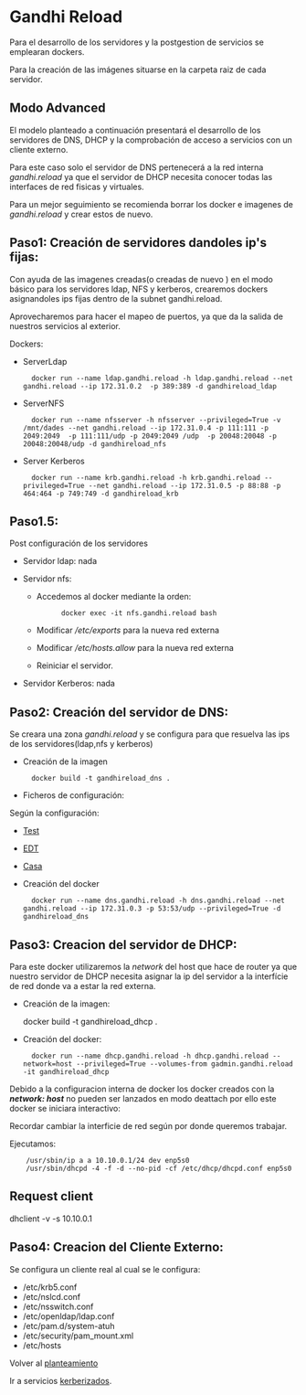# Gandhi Reload

Para el desarrollo de los servidores y la postgestion de servicios se 
emplearan dockers.

Para la creación de las imágenes situarse en la carpeta raiz de cada
servidor.

## Modo Advanced

El modelo planteado a continuación presentará el desarrollo de los 
servidores de DNS, DHCP y la comprobación de acceso a servicios
con un cliente externo.

Para este caso solo el servidor de DNS pertenecerá a la red interna
*gandhi.reload* ya que el servidor de DHCP necesita conocer todas
las interfaces de red fisicas y virtuales.

Para un mejor seguimiento se recomienda borrar los docker e imagenes
de *gandhi.reload* y crear estos de nuevo.

## Paso1: Creación de servidores dandoles ip's fijas:

Con ayuda de las imagenes creadas(o creadas de nuevo ) en el modo básico 
para los servidores ldap, NFS y kerberos, crearemos dockers asignandoles 
ips fijas dentro de la subnet gandhi.reload.

Aprovecharemos para hacer el mapeo de puertos, ya que da la salida de
nuestros servicios al exterior.

Dockers:

- ServerLdap

		docker run --name ldap.gandhi.reload -h ldap.gandhi.reload --net gandhi.reload --ip 172.31.0.2  -p 389:389 -d gandhireload_ldap

- ServerNFS

		docker run --name nfsserver -h nfsserver --privileged=True -v /mnt/dades --net gandhi.reload --ip 172.31.0.4 -p 111:111 -p 2049:2049  -p 111:111/udp -p 2049:2049 /udp  -p 20048:20048 -p 20048:20048/udp -d gandhireload_nfs	

- Server Kerberos

		docker run --name krb.gandhi.reload -h krb.gandhi.reload --privileged=True --net gandhi.reload --ip 172.31.0.5 -p 88:88 -p 464:464 -p 749:749 -d gandhireload_krb

## Paso1.5:

Post configuración de los servidores

- Servidor ldap: nada
- Servidor nfs: 
	- Accedemos al docker mediante la orden:
				
				docker exec -it nfs.gandhi.reload bash
				
	- Modificar  */etc/exports* para la nueva red externa
	- Modificar  */etc/hosts.allow* para la nueva red externa
	- Reiniciar el servidor.

- Servidor Kerberos: nada

## Paso2: Creación del servidor de DNS:

Se creara una zona *gandhi.reload* y se configura para que resuelva 
las ips de los servidores(ldap,nfs y kerberos)	

- Creación de la imagen 

		docker build -t gandhireload_dns .

- Ficheros de configuración:

Según la configuración:

 - [Test](https://gitlab.com/vladimir-remar/Gandhi.Reload/tree/master/Documentacion/ModoAdvanced/ServerDNS_probes)
 - [EDT](https://gitlab.com/vladimir-remar/Gandhi.Reload/tree/master/Documentacion/ModoAdvanced/ServerDNS_mapeo_edt)
 - [Casa](https://gitlab.com/vladimir-remar/Gandhi.Reload/tree/master/Documentacion/ModoAdvanced/ServerDNS_mapeo_casa)

- Creación del docker
		
		docker run --name dns.gandhi.reload -h dns.gandhi.reload --net gandhi.reload --ip 172.31.0.3 -p 53:53/udp --privileged=True -d gandhireload_dns
 
## Paso3: Creacion del servidor de DHCP:

Para este docker utilizaremos la *network* del host  que hace de router
ya que nuestro servidor de DHCP necesita asignar la ip del servidor a la 
interfície de red donde va a estar la red externa.

- Creación de la imagen:

  	docker build -t gandhireload_dhcp .

- Creación del docker:

		docker run --name dhcp.gandhi.reload -h dhcp.gandhi.reload --network=host --privileged=True --volumes-from gadmin.gandhi.reload -it gandhireload_dhcp

Debido a la configuracion interna de docker los docker creados con la 
***network: host*** no pueden ser lanzados en modo deattach por ello
este docker se iniciara interactivo:

Recordar cambiar la interficie de red según por donde queremos trabajar.

Ejecutamos:

		/usr/sbin/ip a a 10.10.0.1/24 dev enp5s0
		/usr/sbin/dhcpd -4 -f -d --no-pid -cf /etc/dhcp/dhcpd.conf enp5s0


## Request client
dhclient -v -s 10.10.0.1

## Paso4: Creacion del Cliente Externo:

Se configura un cliente real al cual se le configura:

- /etc/krb5.conf
- /etc/nslcd.conf
- /etc/nsswitch.conf
- /etc/openldap/ldap.conf
- /etc/pam.d/system-atuh
- /etc/security/pam_mount.xml
- /etc/hosts

Volver al [planteamiento](https://gitlab.com/vladimir-remar/Gandhi.Reload/blob/master/Documentacion/Planing_proyecto.md)

Ir a servicios [kerberizados](https://gitlab.com/vladimir-remar/Gandhi.Reload/tree/master/Documentacion/ServiciosKerberizados).